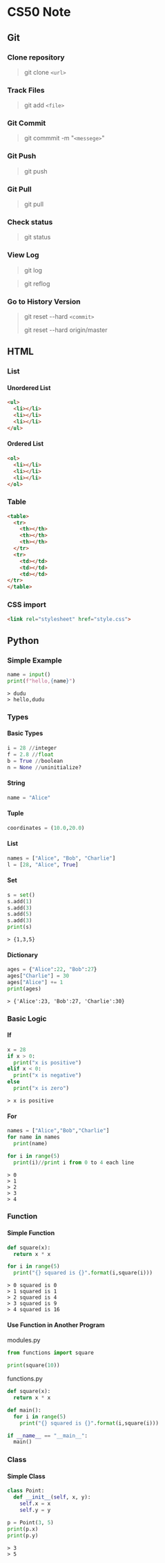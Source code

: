 # CS50 Note
## Git
### Clone repository
> git clone `<url>`
### Track Files
> git add `<file>`
### Git Commit
>git commmit -m "`<messege>`"
### Git Push
> git push
### Git Pull
> git pull
### Check status
> git status
### View Log
> git log

> git reflog
### Go to History Version
> git reset --hard `<commit>`
>
> git reset --hard origin/master
## HTML
### List
#### Unordered List
```HTML
<ul>
  <li></li>
  <li></li>
  <li></li>
</ul>
```
#### Ordered List
```HTML
<ol>
  <li></li>
  <li></li>
  <li></li>
</ol>
```
### Table
```HTML
<table>
  <tr>
    <th></th>
    <th></th>
    <th></th>
  </tr>
  <tr>
    <td></td>
    <td></td>
    <td></td>
</tr>
</table>
```
### CSS import
```HTML
<link rel="stylesheet" href="style.css">
```
## Python
### Simple Example
```Python
name = input()
print(f"hello,{name}")
```
```
> dudu
> hello,dudu
```
### Types
#### Basic Types
```Python
i = 28 //integer
f = 2.8 //float
b = True //boolean
n = None //uninitialize?
```
#### String
```Python
name = "Alice"
```
#### Tuple
```Python
coordinates = (10.0,20.0)
```
#### List
```Python
names = ["Alice", "Bob", "Charlie"]
l = [28, "Alice", True]
```
#### Set
```Python
s = set()
s.add(1)
s.add(3)
s.add(5)
s.add(3)
print(s)
```
```
> {1,3,5}
```
#### Dictionary
```Python
ages = {"Alice":22, "Bob":27}
ages["Charlie"] = 30
ages["Alice"] += 1
print(ages)
```
```
> {'Alice':23, 'Bob':27, 'Charlie':30}
```
### Basic Logic
#### If
```Python
x = 28
if x > 0:
  print("x is positive")
elif x < 0:
  print("x is negative")
else
  print("x is zero")
```
```
> x is positive
```
#### For
```Python
names = ["Alice","Bob","Charlie"]
for name in names
  print(name)

for i in range(5)
  print(i)//print i from 0 to 4 each line
```
```
> 0
> 1
> 2
> 3
> 4
```
### Function
#### Simple Function
```Python
def square(x):
  return x * x

for i in range(5)
  print("{} squared is {}".format(i,square(i)))
```
```
> 0 squared is 0
> 1 squared is 1
> 2 squared is 4
> 3 squared is 9
> 4 squared is 16
```
#### Use Function in Another Program
modules.py
```Python
from functions import square

print(square(10))
```
functions.py
```Python
def square(x):
  return x * x

def main():
  for i in range(5)
    print("{} squared is {}".format(i,square(i)))

if __name__ == "__main__":
  main()
```
### Class
#### Simple Class
```Python
class Point:
  def __init__(self, x, y):
    self.x = x
    self.y = y

p = Point(3, 5)
print(p.x)
print(p.y)
```
```
> 3
> 5
```
